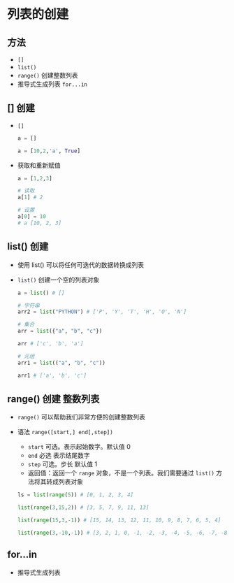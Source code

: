 # 列表的创建

## 方法

+ `[]`
+ `list()`
+ `range()` 创建整数列表
+ 推导式生成列表 `for...in`

## [] 创建

+ `[]`

  ```py
  a = []

  a = [10,2,'a', True]
  ```

+ 获取和重新赋值

  ```py
  a = [1,2,3]

  # 读取
  a[1] # 2

  # 设置
  a[0] = 10
  # a [10, 2, 3]
  ```


## list() 创建

+ 使用 list() 可以将任何可迭代的数据转换成列表
+ `list()` 创建一个空的列表对象

  ```py
  a = list() # []
  ```

  ```py
  # 字符串
  arr2 = list("PYTHON") # ['P', 'Y', 'T', 'H', 'O', 'N']
  ```

  ```py
  # 集合
  arr = list({"a", "b", "c"})

  arr # ['c', 'b', 'a']
  ```

  ```py
  # 元组
  arr1 = list(("a", "b", "c"))

  arr1 # ['a', 'b', 'c']
  ```

## range() 创建 整数列表

+ `range()` 可以帮助我们非常方便的创建整数列表

+ 语法 `range([start,] end[,step])`

  + `start` 可选。表示起始数字。默认值 0
  + `end` 必选 表示结尾数字
  + `step` 可选。步长 默认值 1
  + 返回值：返回一个 `range` 对象，不是一个列表。我们需要通过 `list()` 方法将其转成列表对象

  ```py
  ls = list(range(5)) # [0, 1, 2, 3, 4]

  list(range(3,15,2)) # [3, 5, 7, 9, 11, 13]

  list(range(15,3,-1)) # [15, 14, 13, 12, 11, 10, 9, 8, 7, 6, 5, 4]

  list(range(3,-10,-1)) # [3, 2, 1, 0, -1, -2, -3, -4, -5, -6, -7, -8, -9]
  ```

## for...in

+  推导式生成列表
